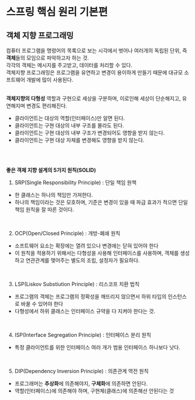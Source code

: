 # 스프링 핵심 원리 기본편

## 객체 지향 프로그래밍
컴퓨터 프로그램을 명령어의 목록으로 보는 시각에서 벗어나 여러개의 독립된 단위, 즉 **객체**들의 모임으로 파악하고자 하는 것.<br/>
각각의 객체는 메시지를 주고받고, 데이터를 처리할 수 있다. <br/>
객체지향 프로그래밍은 프로그램을 유연하고 변경이 용이하게 만들기 때문에 대규모 소프트웨어 개발에 많이 사용된다.
<br/>
<br/>

**객체지향의 다형성**
역할과 구현으로 세상을 구분하며, 이로인해 세상이 단순해지고, 유연해지며 변경도 편리해진다. <br/>
- 클라이언트는 대상의 역할(인터페이스)만 알면 된다.
- 클라이언트는 구현 대상의 내부 구조를 몰라도 된다.
- 클라이언트는 구현 대상의 내부 구조가 변경되어도 영향을 받지 않는다.
- 클라이언트는 구현 대상 자체를 변경해도 영향을 받지 않는다.
<br/>
<br/>

**좋은 객체 지향 설계의 5가지 원칙(SOLID)**
1. SRP(Single Responsibility Principle) : 단일 책임 원책
- 한 클래스는 하나의 책임만 가져한다.
- 하나의 책임이라는 것은 모호하며, 기준은 변경이 있을 때 파급 효과가 적으면 단일 책임 원칙을 잘 따른 것이다.
<br/>

2. OCP(Open/Closed Principle) : 개방-폐쇄 원칙
- 소프트웨어 요소는 확장에는 열려 있으나 변경에는 닫혀 있어야 한다
- 이 원칙을 적용하기 위해서는 다형성을 사용해 인터페이스를 사용하며, 객체를 생성하고 연관관계를 맺어주는 별도의 조립, 설정자가 필요하다.
<br/>

3. LSP(Liskov Substiution Principle) : 리스코프 치환 법칙
- 프로그램의 객체는 프로그램의 정확성을 깨뜨리지 않으면서 하위 타입의 인스턴스로 바꿀 수 있어야 한다
- 다형성에서 하위 클래스는 인터페이스 규약을 다 지켜야 한다는 것.
<br/>

4. ISP(Interface Segregation Principle) : 인터페이스 분리 원칙
- 특정 클라이언트를 위한 인터페이스 여러 개가 범용 인터페이스 하나보다 낫다.
<br/>

5. DIP(Dependency Inversion Principle) : 의존관계 역전 원칙
- 프로그래머는 **추상화**에 의존해야지, **구체화**에 의존하면 안된다.
- 역할(인터페이스)에 의존해야 하며, 구현체(클래스)에 의존해선 안된다는 것
